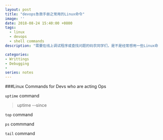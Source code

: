 ```yaml
---
layout: post
title: "devops急救手册之常用的Linux命令"
image: ''
date: 2018-08-24 15:40:00 +0800
tags: 
  - linux 
  - devops 
  - shell commands
description: "需要在线上调试程序或查找问题的码农同学们，是不是经常想用一些Linux命令却记不清，看man pages或google又嫌太费时间？这个帖子就是你的急效救心丸"

categories:
- Writtings
- Debugging
- 
series: notes
---
```


###Linux Commands for Devs who are acting Ops 

`uptime` command

> uptime --since

`top` command

`ps` commmand

`tail` command
